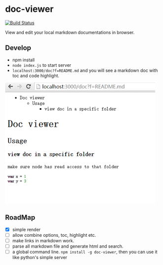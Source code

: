 # doc-viewer

[![Build Status](https://travis-ci.org/at15/doc-viewer.svg?branch=master)](https://travis-ci.org/at15/doc-viewer)

View and edit your local markdown documentations in browser.

## Develop

- npm install
- `node index.js` to start server
- `localhost:3000/doc?f=README.md` and you will see a markdown doc with toc and code highlight.

![screen](public/screen.PNG)

## RoadMap

- [x] simple render
- [ ] allow combine options, toc, highlight etc.
- [ ] make links in markdown work.
- [ ] parse all markdown file and generate html and search.
- [ ] a global command line. `npm install -g doc-viewer`, then you can use it like python's simple server

